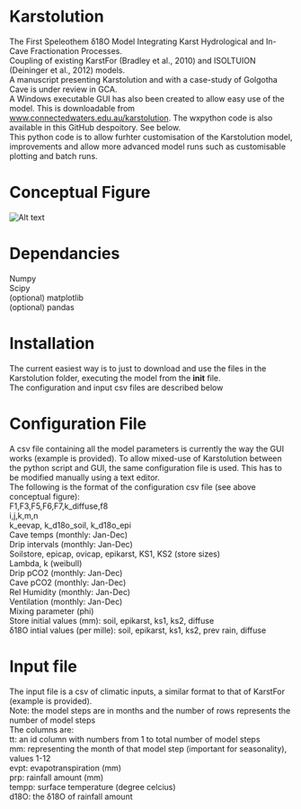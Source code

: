 # Karstolution
The First Speleothem δ18O Model Integrating Karst Hydrological and In-Cave Fractionation Processes.  
Coupling of existing KarstFor (Bradley et al., 2010) and ISOLTUION (Deininger et al., 2012) models.   
A manuscript presenting Karstolution and with a case-study of Golgotha Cave is under review in GCA.  
A Windows executable GUI has also been created to allow easy use of the model. This is downloadable from www.connectedwaters.edu.au/karstolution. The wxpython code is also available in this GitHub despoitory. See below.  
This python code is to allow furhter customisation of the Karstolution model, improvements and allow more advanced model runs such as customisable plotting and batch runs.  

# Conceptual Figure
![Alt text](https://cloud.githubusercontent.com/assets/19680492/15954071/f8490ce4-2f15-11e6-822b-d1087f8248a9.png "Karstolution Conceptual Figure")

# Dependancies
Numpy  
Scipy  
(optional) matplotlib  
(optional) pandas  

# Installation
The current easiest way is to just to download and use the files in the Karstolution folder, executing the model from the __init__ file.  
The configuration and input csv files are described below  

# Configuration File
A csv file containing all the model parameters is currently the way the GUI works (example is provided). To allow mixed-use of Karstolution between the python script and GUI, the same configuration file is used. This has to be modified manually using a text editor.  
The following is the format of the configuration csv file (see above conceptual figure):  
F1,F3,F5,F6,F7,k_diffuse,f8  
i,j,k,m,n  
k_eevap, k_d18o_soil, k_d18o_epi  
Cave temps (monthly: Jan-Dec)  
Drip intervals (monthly: Jan-Dec)  
Soilstore, epicap, ovicap, epikarst, KS1, KS2 (store sizes)  
Lambda, k (weibull)  
Drip pCO2 (monthly: Jan-Dec)  
Cave pCO2 (monthly: Jan-Dec)  
Rel Humidity (monthly: Jan-Dec)  
Ventilation (monthly: Jan-Dec)  
Mixing parameter (phi)  
Store initial values (mm): soil, epikarst, ks1, ks2, diffuse  
δ18O intial values (per mille):  soil, epikarst, ks1, ks2, prev rain, diffuse  

# Input file
The input file is a csv of climatic inputs, a similar format to that of KarstFor (example is provided).  
Note: the model steps are in months and the number of rows represents the number of model steps   
The columns are:  
tt: an id column with numbers from 1 to total number of model steps  
mm: representing the month of that model step (important for seasonality), values 1-12  
evpt: evapotranspiration (mm)  
prp: rainfall amount (mm)  
tempp: surface temperature (degree celcius)  
d18O: the δ18O of rainfall amount  

